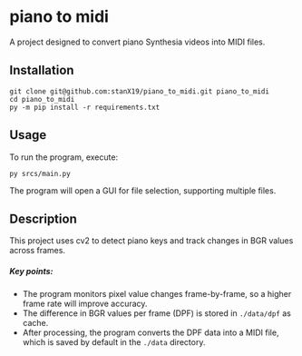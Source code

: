 # piano to midi

A project designed to convert piano Synthesia videos into MIDI files.

## Installation

```commandline
git clone git@github.com:stanX19/piano_to_midi.git piano_to_midi
cd piano_to_midi
py -m pip install -r requirements.txt
```

## Usage

To run the program, execute:

```commandline
py srcs/main.py
```

The program will open a GUI for file selection, supporting multiple files.

## Description

This project uses cv2 to detect piano keys and track changes in BGR values across frames.

##### Key points:

- The program monitors pixel value changes frame-by-frame, so a higher frame rate will improve accuracy.
- The difference in BGR values per frame (DPF) is stored in `./data/dpf` as cache.
- After processing, the program converts the DPF data into a MIDI file, which is saved by default in the `./data` directory.

